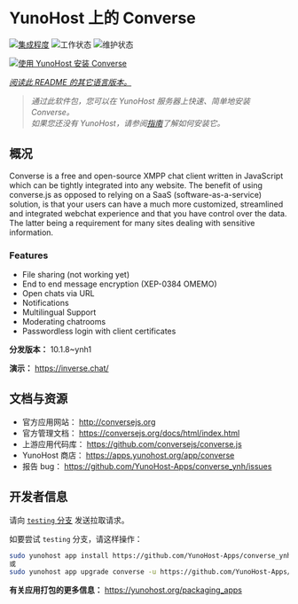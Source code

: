 <!--
注意：此 README 由 <https://github.com/YunoHost/apps/tree/master/tools/readme_generator> 自动生成
请勿手动编辑。
-->

# YunoHost 上的 Converse

[![集成程度](https://apps.yunohost.org/badge/integration/converse)](https://ci-apps.yunohost.org/ci/apps/converse/)
![工作状态](https://apps.yunohost.org/badge/state/converse)
![维护状态](https://apps.yunohost.org/badge/maintained/converse)

[![使用 YunoHost 安装 Converse](https://install-app.yunohost.org/install-with-yunohost.svg)](https://install-app.yunohost.org/?app=converse)

*[阅读此 README 的其它语言版本。](./ALL_README.md)*

> *通过此软件包，您可以在 YunoHost 服务器上快速、简单地安装 Converse。*  
> *如果您还没有 YunoHost，请参阅[指南](https://yunohost.org/install)了解如何安装它。*

## 概况

Converse is a free and open-source XMPP chat client written in JavaScript which can be tightly integrated into any website.
The benefit of using converse.js as opposed to relying on a SaaS (software-as-a-service) solution, is that your users can have a much more customized, streamlined and integrated webchat experience and that you have control over the data. The latter being a requirement for many sites dealing with sensitive information.

### Features

- File sharing (not working yet) 
- End to end message encryption (XEP-0384 OMEMO)
- Open chats via URL
- Notifications
- Multilingual Support
- Moderating chatrooms
- Passwordless login with client certificates


**分发版本：** 10.1.8~ynh1

**演示：** <https://inverse.chat/>
## 文档与资源

- 官方应用网站： <http://conversejs.org>
- 官方管理文档： <https://conversejs.org/docs/html/index.html>
- 上游应用代码库： <https://github.com/conversejs/converse.js>
- YunoHost 商店： <https://apps.yunohost.org/app/converse>
- 报告 bug： <https://github.com/YunoHost-Apps/converse_ynh/issues>

## 开发者信息

请向 [`testing` 分支](https://github.com/YunoHost-Apps/converse_ynh/tree/testing) 发送拉取请求。

如要尝试 `testing` 分支，请这样操作：

```bash
sudo yunohost app install https://github.com/YunoHost-Apps/converse_ynh/tree/testing --debug
或
sudo yunohost app upgrade converse -u https://github.com/YunoHost-Apps/converse_ynh/tree/testing --debug
```

**有关应用打包的更多信息：** <https://yunohost.org/packaging_apps>
